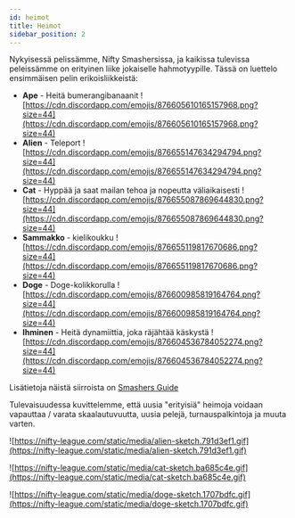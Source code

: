 ```yaml
---
id: heimot
title: Heimot
sidebar_position: 2
---
```


Nykyisessä pelissämme, Nifty Smashersissa, ja kaikissa tulevissa peleissämme on erityinen liike jokaiselle hahmotyypille. Tässä on luettelo ensimmäisen pelin erikoisliikkeistä:

- **Ape** - Heitä bumerangibanaanit ![https://cdn.discordapp.com/emojis/876605610165157968.png?size=44](https://cdn.discordapp.com/emojis/876605610165157968.png?size=44)
- **Alien** - Teleport ![https://cdn.discordapp.com/emojis/876655147634294794.png?size=44](https://cdn.discordapp.com/emojis/876655147634294794.png?size=44)
- **Cat** - Hyppää ja saat mailan tehoa ja nopeutta väliaikaisesti ![https://cdn.discordapp.com/emojis/876655087869644830.png?size=44](https://cdn.discordapp.com/emojis/876655087869644830.png?size=44)
- **Sammakko** - kielikoukku ![https://cdn.discordapp.com/emojis/876655119817670686.png?size=44](https://cdn.discordapp.com/emojis/876655119817670686.png?size=44)
- **Doge** - Doge-kolikkorulla ![https://cdn.discordapp.com/emojis/876600985819164764.png?size=44](https://cdn.discordapp.com/emojis/876600985819164764.png?size=44)
- **Ihminen** - Heitä dynamiittia, joka räjähtää käskystä ![https://cdn.discordapp.com/emojis/876604536784052274.png?size=44](https://cdn.discordapp.com/emojis/876604536784052274.png?size=44)

Lisätietoja näistä siirroista on [Smashers Guide](/guides/nifty-smashers/tribes)

Tulevaisuudessa kuvittelemme, että uusia "erityisiä" heimoja voidaan vapauttaa / varata skaalautuvuutta, uusia pelejä, turnauspalkintoja ja muuta varten.

![https://nifty-league.com/static/media/alien-sketch.791d3ef1.gif](https://nifty-league.com/static/media/alien-sketch.791d3ef1.gif)

![https://nifty-league.com/static/media/cat-sketch.ba685c4e.gif](https://nifty-league.com/static/media/cat-sketch.ba685c4e.gif)

![https://nifty-league.com/static/media/doge-sketch.1707bdfc.gif](https://nifty-league.com/static/media/doge-sketch.1707bdfc.gif)
